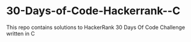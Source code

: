 # 30-Days-of-Code-Hackerrank--C
This repo contains solutions to HackerRank 30 Days Of Code Challenge written in C
